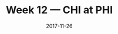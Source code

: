 ---
layout: game
title: Week 12 — CHI at PHI
season: 2017
game_id: 2017_12_CHI_PHI
week: 12
date: 2017-11-26
home_team: PHI
away_team: CHI
final_home: 31
final_away: 3
pbp_url: /assets/data/pbp/2017/2017_12_CHI_PHI.csv.gz
---
